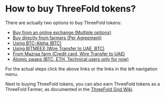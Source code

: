 # How to buy ThreeFold tokens?

There are actually two options to buy ThreeFold tokens:
- [Buy from an online exchange (Multiple options)](/how_to_buy/buy_from_exchange.md)
- [Buy directly from farmers (Per Agreement)](/how_to_buy/buy_from_farmer.md)
- [Using BTC-Alpha (BTC)](/how_to_buy/btc-alpha.md) 
- [Using BITMEEX (Wire Transfer to UAE, BTC)](/how_to_buy/bitmeex.md)
- [From Mazraa farm (Credit card, Wire Transfer to UAE)](/how_to_buy/mazraa.md)
- [Atomic swaps (BTC, ETH, Technical users only for now)](/how_to_buy/atomicswapslink.md)

For the actual steps click the above links or the links in the left navigation menu. 

Next to buying ThreeFold tokens, you can also earn ThreeFold tokens as a ThreeFold Farmer, as documented in the [ThreeFold Grid Wiki](https://threefoldfoundation.github.io/info_grid/#/).
